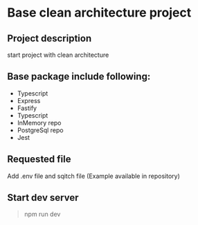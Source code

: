# Base clean architecture project 

## Project description
start project with clean architecture 

## Base package include following:
- Typescript
- Express
- Fastify
- Typescript
- InMemory repo
- PostgreSql repo
- Jest

## Requested file
Add .env file and sqitch file (Example available in repository)

## Start dev server
> npm run dev
